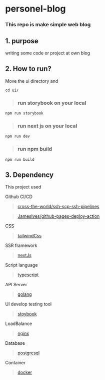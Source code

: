 # personel-blog

### This repo is make simple web blog

## 1. purpose

writing some code or project at own blog

## 2. How to run?

Move the ui directory and

    cd ui/

> ### run storybook on your local

    npm run storybook

> ### run next js on your local

    npm run dev

> ### run npm build

    npm run build

## 3. Dependency

This project used

Github CI/CD

> [cross-the-world/ssh-scp-ssh-pipelines][cross-the-world/ssh-scp-ssh-pipelineslink]

> [JamesIves/github-pages-deploy-action][jamesives/github-pages-deploy-actionlinklink]

CSS

> [tailwindCss][tailwindcsslink]

SSR framework

> [nextJs][nextjslink]

Script language

> [typescript][typescriptlink]

API Server

> [golang][golanglink]

UI develop testing tool

> [stoybook][storybooklink]

LoadBalance

> [nginx][nginxlink]

Database

> [postgresql][postgesqllink]

Container

> [docker][dockerlink]

[cross-the-world/ssh-scp-ssh-pipelineslink]: https://github.com/cross-the-world/ssh-scp-ssh-pipelines
[jamesives/github-pages-deploy-actionlinklink]: https://github.com/JamesIves/github-pages-deploy-action
[tailwindcsslink]: https://tailwindcss.com/
[typescriptlink]: https://www.typescriptlang.org/
[nextjslink]: https://nextjs.org/
[golanglink]: https://golang.org/
[storybooklink]: https://storybook.js.org/
[postgesqllink]: https://www.postgresql.org/
[dockerlink]: https://www.docker.com/
[nginxlink]: https://www.nginx.com/
